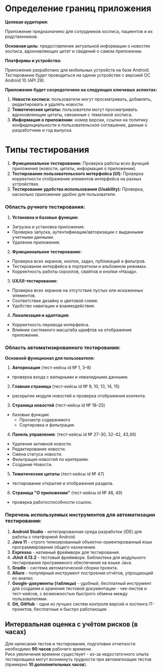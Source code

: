 # Определение границ приложения

**Целевая аудитория:**

Приложение предназначено для сотрудников хосписа, пациентов и их родственников.

**Основная цель:** предоставление актуальной информации о новостях хосписа, вдохновляющих цитат и сведений о самом приложении.

**Платформы и устройства:**

Приложение разработано для мобильных устройств на базе Android.  
Тестирование будет проводиться на одном устройстве с версией ОС Android 10 (API 29).

**Приложение будет сосредоточено на следующих ключевых аспектах:**

1. **Новости хосписа:** пользователи могут просматривать, добавлять, редактировать и удалять новости.
2. **Тематические цитаты:** пользователи могут просматривать вдохновляющие цитаты, связанные с тематикой хосписа.
3. **Информация о приложении:** номер версии, ссылки на политику конфиденциальности и пользовательское соглашение, данные о разработчике и год выпуска.

#  Типы тестирования

1. **Функциональное тестирование:** Проверка работы всех функций приложения (новости, цитаты, информация о приложении).
2. **Тестирование пользовательского интерфейса (UI):** Проверка корректности отображения элементов интерфейса на разных устройствах.
3. **Тестирование удобства использования (Usability):** Проверка, насколько приложение удобно для пользователя.

### Область ручного тестирования:

1. **Установка и базовые функции:**
  - Загрузка и установка приложения.
  - Проверка запуска, аутентификации/авторизации с выданными учетными данными.
  - Удаление приложения.

2. **Функциональное тестирование:**
  - Проверка всех экранов, кнопок, задач, публикаций и фильтров.
  - Тестирование интерфейса в портретном и альбомном режимах.
  - Корректность работы скроллов, свайпов и кнопки «Назад».

3. **UX/UI-тестирование:**
  - Проверка всех экранов на отсутствие пустых или искаженных элементов.
  - Соответствие дизайну и цветовой схеме.
  - Удобство навигации и взаимодействия.

4. **Локализация и адаптация:**
  - Корректность перевода интерфейса.
  - Влияние системного масштаба шрифтов на отображение приложения.

### Область автоматизированного тестирования:

**Основной функционал для пользователя:**

1. **Авторизация** (тест-кейсы id № 1, 3–8)
  - проверка входа с валидными и невалидными данными.
2. **Главная страница** (тест-кейсы id № 9, 10, 13, 14, 15)
  - раскрытие модуля новостей и проверка отображения контента.
3. **Страница новостей** (тест-кейсы id № 18–25)
- базовые функции:
  - Просмотр содержимого
  - Сортировка и фильтрация.
4. **Панель управления**: (тест-кейсы id № 27-30, 32-42, 43,46)
  - Удаление активной новости.
  - Редактирование новости.
  - Смена статуса новости.
  - Фильтрация новостей по критериям.
  - Создание Новости.
5. **Тематические цитаты** (тест-кейсы id № 47)
  - тестирование открытия и отображения раздела.
6. **Страница "О приложении"** (тест-кейсы id № 48, 49)
  - проверка работоспособности ссылок.

### Перечень используемых инструментов для автоматизации тестирования:

1. **Android Studio** - интегрированная среда разработки (IDE) для работы с платформой Android.
2. **Java 11** - строго типизированный объектно-ориентированный язык программирования общего назначения.
3. **Expresso** - нативный фреймворк для тестирования.
4. **JUnit 4.13.2** - тестовый фреймворк. Библиотека для модульного тестирования программного обеспечения на языке Java.
5. **Gradle** - система автоматической сборки проекта.
6. **Allure** - популярный инструмент построения отчётов, упрощающий их анализ.
7. **Google-документы (таблицы)** - удобный, бесплатный инструмент для создания и хранения тестовой документации - чек-листов и тест-кейсов, с возможностью быстрого обмена между пользователями.
8. **Git, GitHub** - одни из лучших систем контроля версий и хостинга IT-проектов, бесплатные и быстро работающие.

## Интервальная оценка с учётом рисков (в часах)

Для написания тестов и тестирования, подготовки отчетности необходимо **90 часов** рабочего времени.  
Риск увеличения времени существует - из-за недостаточного опыта тестировщика могут возникнуть трудности при автоматизации тестов (примерно **10 дополнительных часов**).